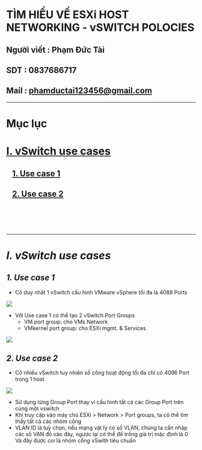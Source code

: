 <!--
# h1
## h2
### h3
#### h4
##### h5
###### h6

*in nghiêng*

**bôi đậm**

***vừa in nghiêng vừa bôi đậm***

`inlide code`

```php

echo ("highlight code");

```

[Link test](https://viblo.asia/helps/cach-su-dung-markdown-bxjvZYnwkJZ)

![markdown](https://images.viblo.asia/518eea86-f0bd-45c9-bf38-d5cb119e947d.png)

* mục 3
* mục 2
* mục 1

1. item 1
2. item 2
3. item 3

***
horizonal rules

> text

{@youtube: https://www.youtube.com/watch?v=HndN6P9ke6U}
* Cài đặt nginx bằng câu lệnh sau
```php
dnf -y install nginx
```
*	Cấu hình nginx như sau
```php
vi /etc/nginx/nginx.conf

 Server{
     ...
     server_name www.srv.world;
     ...
 }
 
-->

# TÌM HIỂU VỀ ESXi HOST NETWORKING - vSWITCH POLOCIES
## Người viết : Phạm Đức Tài
## SDT : 0837686717
## Mail : phamductai123456@gmail.com

***
# Mục lục
# [I. vSwitch use cases]()

## &ensp; [1. Use case 1]()

## &ensp; [2. Use case 2]()

## &ensp; []()

# []()
***
# ***I.	vSwitch use cases***
## ***1. Use case 1***

* Có duy nhất 1 vSwitch cấu hình VMware vSphere tối đa là 4088 Ports

![](https://user-images.githubusercontent.com/52046920/196600875-f1408636-7d86-40f6-aa7d-5135e59080ea.png)
* Với Use case 1 có thể tạo 2 vSwitch Port Groups
    * VM port group: cho VMs Network
    * VMkernel port group: cho ESXi mgmt. & Services

![](https://user-images.githubusercontent.com/52046920/196600880-6a496dfe-9a47-4c45-8f98-482bd4def7a1.png)
## ***2. Use case 2***
* Có nhiều vSwitch tuy nhiên số cổng hoạt động tối đa chỉ có 4096 Port trong 1 host

![](https://user-images.githubusercontent.com/52046920/196600888-b300abf1-f2f6-4671-83d7-3806ed83e41b.png)
* Sử dụng từng Group Port thay vì cấu hình tất cả các Group Port trên cùng một vswitch
* Khi truy cập vào máy chủ ESXi > Network > Port groups, ta có thể tìm thấy tất cả các nhóm cổng
* VLAN ID là tuỳ chọn, nếu mạng vật lý có số VLAN, chúng ta cần nhập các số VAN đó vào đây, ngược lại có thể để trống giá trị mặc định là 0
Và đây được coi là nhóm cổng vSwith tiêu chuẩn
